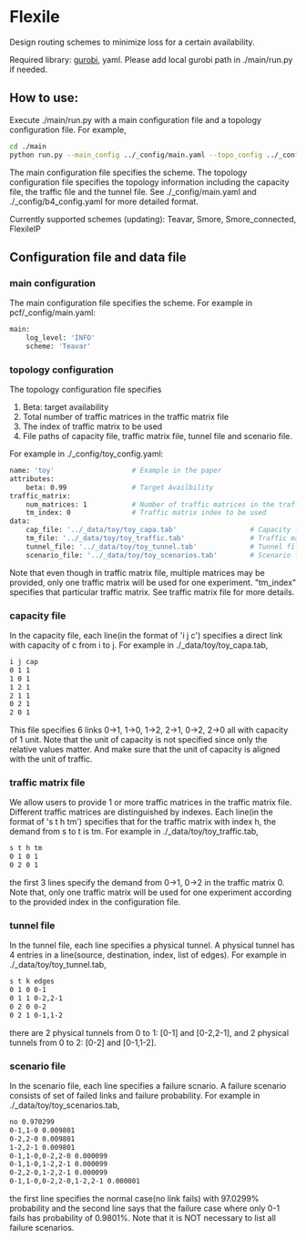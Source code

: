 # Flexile

Design routing schemes to minimize loss for a certain availability.

Required library: [gurobi](https://www.gurobi.com/), yaml. Please add local gurobi path in ./main/run.py if needed.

## How to use:

Execute ./main/run.py with a main configuration file and a topology configuration file. For example,

```bash
cd ./main
python run.py --main_config ../_config/main.yaml --topo_config ../_config/toy_config.yaml
```

The main configuration file specifies the scheme. The topology configuration file specifies the topology information including the capacity file, the traffic file and the tunnel file. See ./_config/main.yaml and ./_config/b4_config.yaml for more detailed format.

Currently supported schemes (updating): Teavar, Smore, Smore_connected, FlexileIP

## Configuration file and data file

### main configuration

The main configuration file specifies the scheme. For example in pcf/_config/main.yaml:

```bash
main:
    log_level: 'INFO'
    scheme: 'Teavar'
```

### topology configuration

The topology configuration file specifies 

1. Beta: target availability
2. Total number of traffic matrices in the traffic matrix file
3. The index of traffic matrix to be used
4. File paths of capacity file, traffic matrix file, tunnel file and scenario file.

For example in ./_config/toy_config.yaml:


```bash
name: 'toy'                   # Example in the paper
attributes:
    beta: 0.99                # Target Availbility
traffic_matrix:
    num_matrices: 1           # Number of traffic matrices in the traffic file
    tm_index: 0               # Traffic matrix index to be used
data: 
    cap_file: '../_data/toy/toy_capa.tab'                  # Capacity file path
    tm_file: '../_data/toy/toy_traffic.tab'                # Traffic matrix file path
    tunnel_file: '../_data/toy/toy_tunnel.tab'             # Tunnel file path
    scenario_file: '../_data/toy/toy_scenarios.tab'        # Scenario file path
```

Note that even though in traffic matrix file, multiple matrices may be provided, only one traffic matrix will be used for one experiment. "tm_index" specifies that particular traffic matrix. See traffic matrix file for more details. 

### capacity file

In the capacity file, each line(in the format of 'i j c') specifies a direct link with capacity of c from i to j. For example in ./_data/toy/toy_capa.tab,

```bash
i j cap
0 1 1
1 0 1
1 2 1
2 1 1
0 2 1
2 0 1
```

This file specifies 6 links 0->1, 1->0, 1->2, 2->1, 0->2, 2->0 all with capacity of 1 unit. Note that the unit of capacity is not specified since only the relative values matter. And make sure that the unit of capacity is aligned with the unit of traffic. 

### traffic matrix file

We allow users to provide 1 or more traffic matrices in the traffic matrix file. Different traffic matrices are distinguished by indexes. Each line(in the format of 's t h tm') specifies that for the traffic matrix with index h, the demand from s to t is tm. For example in ./_data/toy/toy_traffic.tab,

```bash
s t h tm
0 1 0 1
0 2 0 1
```

the first 3 lines specify the demand from 0->1, 0->2 in the traffic matrix 0. Note that, only one traffic matrix will be used for one experiment according to the provided index in the configuration file. 
 
### tunnel file

In the tunnel file, each line specifies a physical tunnel. A physical tunnel has 4 entries in a line(source, destination, index, list of edges). For example in ./_data/toy/toy_tunnel.tab,

```bash
s t k edges
0 1 0 0-1
0 1 1 0-2,2-1
0 2 0 0-2
0 2 1 0-1,1-2
```

there are 2 physical tunnels from 0 to 1: [0-1] and [0-2,2-1], and 2 physical tunnels from 0 to 2: [0-2] and [0-1,1-2].

### scenario file

In the scenario file, each line specifies a failure scnario. A failure scenario consists of set of failed links and failure probability. For example in ./_data/toy/toy_scenarios.tab,

```bash
no 0.970299
0-1,1-0 0.009801
0-2,2-0 0.009801
1-2,2-1 0.009801
0-1,1-0,0-2,2-0 0.000099
0-1,1-0,1-2,2-1 0.000099
0-2,2-0,1-2,2-1 0.000099	
0-1,1-0,0-2,2-0,1-2,2-1 0.000001
```

the first line specifies the normal case(no link fails) with 97.0299% probability and the second line says that the failure case where only 0-1 fails has probability of 0.9801%. Note that it is NOT necessary to list all failure scenarios.
